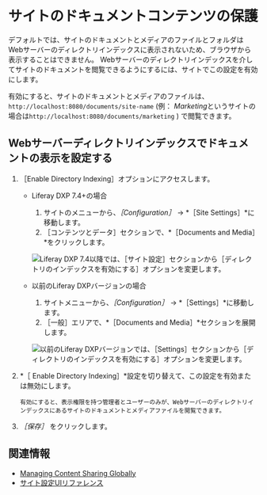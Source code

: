 # サイトのドキュメントコンテンツの保護

デフォルトでは、サイトのドキュメントとメディアのファイルとフォルダはWebサーバーのディレクトリインデックスに表示されないため、ブラウザから表示することはできません。 Webサーバーのディレクトリインデックスを介してサイトのドキュメントを閲覧できるようにするには、サイトでこの設定を有効にします。

有効にすると、サイトのドキュメントとメディアのファイルは、 `http://localhost:8080/documents/site-name` (例： *Marketing*というサイトの場合は`http://localhost:8080/documents/marketing` ) で閲覧できます。

## Webサーバーディレクトリインデックスでドキュメントの表示を設定する

1. ［Enable Directory Indexing］オプションにアクセスします。

    - Liferay DXP 7.4+の場合

      1. サイトのメニューから、*［Configuration］* &rarr; *［Site Settings］*に移動します。
      1. ［コンテンツとデータ］セクションで、*［Documents and Media］*をクリックします。

       ![Liferay DXP 7.4以降では、［サイト設定］セクションから［ディレクトリのインデックスを有効にする］オプションを変更します。](./securing-site-documents-content/images/02.png)

   - 以前のLiferay DXPバージョンの場合

      1. サイトメニューから、*［Configuration］* &rarr; *［Settings］*に移動します。
      1. ［一般］エリアで、*［Documents and Media］*セクションを展開します。

       ![以前のLiferay DXPバージョンでは、［Settings］セクションから［ディレクトリのインデックスを有効にする］オプションを変更します。](./securing-site-documents-content/images/01.png)

1. *［ Enable Directory Indexing］*設定を切り替えて、この設定を有効または無効にします。

    ```{important}
    有効にすると、表示権限を持つ管理者とユーザーのみが、Webサーバーのディレクトリインデックスにあるサイトのドキュメントとメディアファイルを閲覧できます。
    ```

1. *［保存］* をクリックします。

## 関連情報

- [Managing Content Sharing Globally](./managing-content-sharing-across-sites.md)
- [サイト設定UIリファレンス](../site-settings-ui-reference.md)
